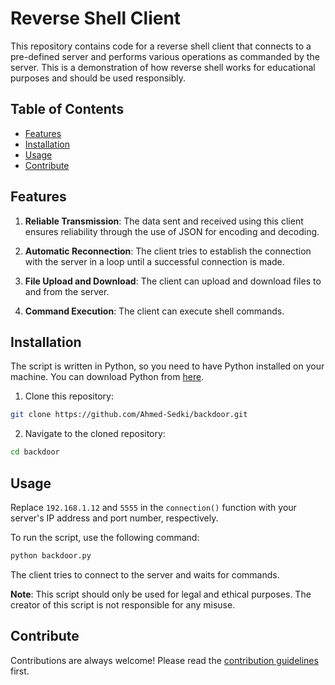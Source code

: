 # Reverse Shell Client

This repository contains code for a reverse shell client that connects to a pre-defined server and performs various operations as commanded by the server. This is a demonstration of how reverse shell works for educational purposes and should be used responsibly.

## Table of Contents

- [Features](#features)
- [Installation](#installation)
- [Usage](#usage)
- [Contribute](#contribute)


## Features

1. **Reliable Transmission**: The data sent and received using this client ensures reliability through the use of JSON for encoding and decoding.

2. **Automatic Reconnection**: The client tries to establish the connection with the server in a loop until a successful connection is made.

3. **File Upload and Download**: The client can upload and download files to and from the server.

4. **Command Execution**: The client can execute shell commands.

## Installation

The script is written in Python, so you need to have Python installed on your machine. You can download Python from [here](https://www.python.org/downloads/).

1. Clone this repository:
```bash
git clone https://github.com/Ahmed-Sedki/backdoor.git
```
2. Navigate to the cloned repository:
```bash
cd backdoor
```

## Usage

Replace `192.168.1.12` and `5555` in the `connection()` function with your server's IP address and port number, respectively.

To run the script, use the following command:

```bash
python backdoor.py
```

The client tries to connect to the server and waits for commands.

**Note**: This script should only be used for legal and ethical purposes. The creator of this script is not responsible for any misuse.

## Contribute

Contributions are always welcome! Please read the [contribution guidelines](contributing.md) first.
